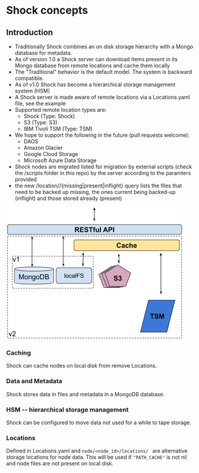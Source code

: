 # Shock concepts


## Introduction

- Traditionally Shock combines an on disk storage hierarchy with a Mongo database for metadata.
- As of version 1.0 a Shock server can download items present in its Mongo database from remote locations and cache them locally
- The "Traditional" behavior is the default model. The system is backward compatible.
- As of v1.0 Shock has become a hierarchical storage management system (HSM)
- A Shock server is made aware of remote locations via a Locations.yaml file, see the example
- Supported remote location types are: 
    * Shock (Type: Shock)
    * S3 (Type: S3)
    * IBM Tivoli TSM (Type: TSM)
- We hope to support the following in the future (pull requests welcome):
    * DAOS
    * Amazon Glacier
    * Google Cloud Storage
    * Microsoft Azure Data Storage
- Shock nodes are migrated listed for migration by external scripts (check the /scripts folder in this repo) by the server according to the paramters provided
- the new /location/<locname>/{missing|present|inflight} query lists the files that need to be backed up missing, the ones current being backed-up (inflight) and those stored already (present)

![Overview of Shock v2](./Images/shock_v2_overview2.png "Overview of Shock v2")

### Caching
Shock can cache nodes on local disk from remove Locations.

### Data and Metadata
Shock stores data in files and metadata in a MongoDB database.

### HSM -- hierarchical storage management
Shock can be configured to move data not used for a while to tape storage.

### Locations
Defined in Locations.yaml and `node/<node_id>/locations/ ` are alternative storage locations for node data. This will be used if `"PATH_CACHE"` is not nil and node files are not present on local disk.








